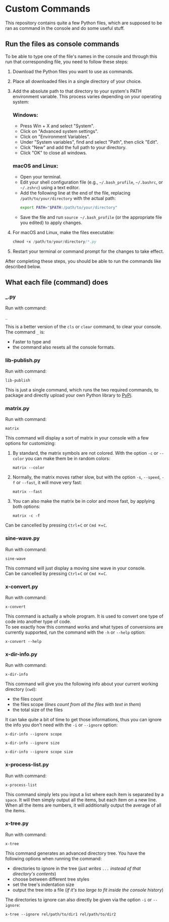 # Custom Commands
This repository contains quite a few Python files, which are supposed to be ran as command in the console and do some useful stuff.


## Run the files as console commands
To be able to type one of the file's names in the console and through this run that corresponding file, you need to follow these steps:

1. Download the Python files you want to use as commands.
2. Place all downloaded files in a single directory of your choice.
3. Add the absolute path to that directory to your system's PATH environment variable. This process varies depending on your operating system:

   ### Windows:
   * Press Win + X and select "System".
   * Click on "Advanced system settings".
   * Click on "Environment Variables".
   * Under "System variables", find and select "Path", then click "Edit".
   * Click "New" and add the full path to your directory.
   * Click "OK" to close all windows.

   ### macOS and Linux:
   * Open your terminal.
   * Edit your shell configuration file (e.g., `~/.bash_profile`, `~/.bashrc`, or `~/.zshrc`) using a text editor.
   * Add the following line at the end of the file, replacing `/path/to/your/directory` with the actual path:
      ```bash
      export PATH="$PATH:/path/to/your/directory"
      ```
   * Save the file and run `source ~/.bash_profile` (or the appropriate file you edited) to apply changes.

4. For macOS and Linux, make the files executable:
   ```s
   chmod +x /path/to/your/directory/*.py
   ```
5. Restart your terminal or command prompt for the changes to take effect.

After completing these steps, you should be able to run the commands like described below.


## What each file (command) does

### _.py
Run with command:
```console
_
```
This is a better version of the `cls` or `clear` command, to clear your console. The command `_` is:<br>
* Faster to type and
* the command also resets all the console formats.

### lib-publish.py
Run with command:
```console
lib-publish
```
This is just a single command, which runs the two required commands, to package and directly upload your own Python library to [PyPi](https://pypi.org/).

### matrix.py
Run with command:
```console
matrix
```
This command will display a sort of matrix in your console with a few options for customizing:
1. By standard, the matrix symbols are not colored. With the option `-c` or `--color` you can make them be in random colors:
   ```console
   matrix --color
   ```
3. Normally, the matrix moves rather slow, but with the option `-s`, `--speed`, `-f` or `--fast`, it will move very fast:
   ```console
   matrix --fast
   ```
3. You can also make the matrix be in color and move fast, by applying both options:
   ```console
   matrix -c -f
   ```
Can be cancelled by pressing `Ctrl`+`C` or `Cmd ⌘`+`C`.

### sine-wave.py
Run with command:
```console
sine-wave
```
This command will just display a moving sine wave in your console.<br>
Can be cancelled by pressing `Ctrl`+`C` or `Cmd ⌘`+`C`.

### x-convert.py
Run with command:
```console
x-convert
```
This command is actually a whole program. It is used to convert one type of code into another type of code.<br>
To see exactly how this command works and what types of conversions are currently supported, run the command with the `-h` or `--help` option:
```console
x-convert --help
```

### x-dir-info.py
Run with command:
```console
x-dir-info
```
This command will give you the following info about your current working directory (`cwd`):
* the files count
* the files scope (*lines count from all the files with text in them*)
* the total size of the files

It can take quite a bit of time to get those informations, thus you can ignore the info you don't need with the `-i` or `--ignore` option:
```console
x-dir-info --ignore scope
```
```console
x-dir-info --ignore size
```
```console
x-dir-info --ignore scope size
```

### x-process-list.py
Run with command:
```console
x-process-list
```
This command simply lets you input a list where each item is separated by a `space`. It will then simply output all the items, but each item on a new line.<br>
When all the items are numbers, it will additionally output the average of all the items.

### x-tree.py
Run with command:
```console
x-tree
```
This command generates an advanced directory tree. You have the following options when running the command:
* directories to ignore in the tree (*just writes `...` instead of that directory's contents*)
* choose between different tree styles
* set the tree's indentation size
* output the tree into a file (*if it's too large to fit inside the console history*)

The directories to ignore can also directly be given via the option `-i` or `--ignore`:
```console
x-tree --ignore rel/path/to/dir1 rel/path/to/dir2
```
